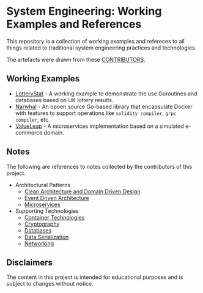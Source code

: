 # System Engineering: Working Examples and References

This repository is a collection of working examples and refereces to all things related to traditional system engineering practices and technologies.

The artefacts were drawn from these [CONTRIBUTORS](./CONTRIBUTORS).

## Working Examples

* [LotteryStat](https://github.com/paulwizviz/lotterystat) - A working example to demonstrate the use Goroutines and databases based on UK lottery results.
* [Narwhal](https://github.com/paulwizviz/narwhal) - An opoen source Go-based library that encapsulate Docker with features to support operations like `solidity compiler`, `grpc compiler`, etc.
* [ValueLeap](https://github.com/paulwizviz/valueleap) - A microservices implementation based on a simulated e-commerce domain.

## Notes

The following are references to notes collected by the contributors of this project.

* Architectural Patterns
  * [Clean Architecture and Domain Driven Design](https://github.com/paulwizviz/learn-clean-architecture)
  * [Event Driven Architecture](./notes/eda.md)
  * [Microservices](./notes/microsvcs.md)
* Supporting Technologies
  * [Container Technologies](./notes/container.md)
  * [Cryptography](./notes/crypto.md)
  * [Databases](./notes/databases.md)
  * [Data Serialization](./notes/serialization.md)
  * [Networking](./notes/networking.md)

## Disclaimers

The content in this project is intended for educational purposes and is subject to changes without notice.
